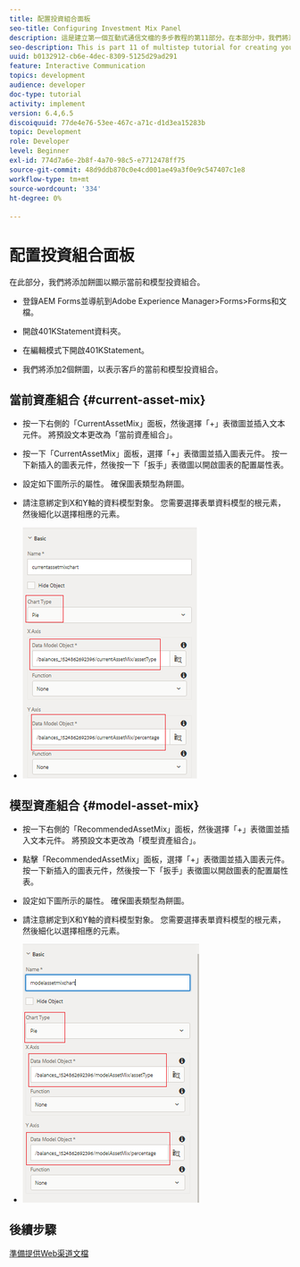 ```yaml
---
title: 配置投資組合面板
seo-title: Configuring Investment Mix Panel
description: 這是建立第一個互動式通信文檔的多步教程的第11部分。在本部分中，我們將添加餅圖以顯示當前和模型投資組合。
seo-description: This is part 11 of multistep tutorial for creating your first interactive communications document.In this part, we will add pie charts to display the current and model investment mix.
uuid: b0132912-cb6e-4dec-8309-5125d29ad291
feature: Interactive Communication
topics: development
audience: developer
doc-type: tutorial
activity: implement
version: 6.4,6.5
discoiquuid: 77de4e76-53ee-467c-a71c-d1d3ea15283b
topic: Development
role: Developer
level: Beginner
exl-id: 774d7a6e-2b8f-4a70-98c5-e7712478ff75
source-git-commit: 48d9ddb870c0e4cd001ae49a3f0e9c547407c1e8
workflow-type: tm+mt
source-wordcount: '334'
ht-degree: 0%

---
```


# 配置投資組合面板

在此部分，我們將添加餅圖以顯示當前和模型投資組合。

* 登錄AEM Forms並導航到Adobe Experience Manager>Forms>Forms和文檔。

* 開啟401KStatement資料夾。

* 在編輯模式下開啟401KStatement。

* 我們將添加2個餅圖，以表示客戶的當前和模型投資組合。

## 當前資產組合 {#current-asset-mix}

* 按一下右側的「CurrentAssetMix」面板，然後選擇「+」表徵圖並插入文本元件。 將預設文本更改為「當前資產組合」。

* 按一下「CurrentAssetMix」面板，選擇「+」表徵圖並插入圖表元件。 按一下新插入的圖表元件，然後按一下「扳手」表徵圖以開啟圖表的配置屬性表。

* 設定如下圖所示的屬性。 確保圖表類型為餅圖。

* 請注意綁定到X和Y軸的資料模型對象。 您需要選擇表單資料模型的根元素，然後細化以選擇相應的元素。

* ![當前資產組合](assets/currentassetmixchart.png)

## 模型資產組合 {#model-asset-mix}

* 按一下右側的「RecommendedAssetMix」面板，然後選擇「+」表徵圖並插入文本元件。 將預設文本更改為「模型資產組合」。

* 點擊「RecommendedAssetMix」面板，選擇「+」表徵圖並插入圖表元件。 按一下新插入的圖表元件，然後按一下「扳手」表徵圖以開啟圖表的配置屬性表。

* 設定如下圖所示的屬性。 確保圖表類型為餅圖。

* 請注意綁定到X和Y軸的資料模型對象。 您需要選擇表單資料模型的根元素，然後細化以選擇相應的元素。

* ![程式集類型](assets/modelassettypechart.png)

## 後續步驟

[準備提供Web渠道文檔](./parttwelve.md)
